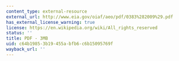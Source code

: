```yaml
---
content_type: external-resource
external_url: http://www.eia.gov/oiaf/aeo/pdf/0383%282009%29.pdf
has_external_license_warning: true
license: https://en.wikipedia.org/wiki/All_rights_reserved
status: ''
title: PDF - 3MB
uid: c64b1985-3b19-455a-bfb6-c6b15095769f
wayback_url: ''
---
```

